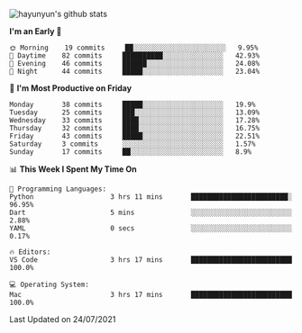 
![hayunyun's github stats](https://github-readme-stats.vercel.app/api?username=hayunyun&show_icons=true)


<!--START_SECTION:waka-->
**I'm an Early 🐤** 

```text
🌞 Morning    19 commits     ██░░░░░░░░░░░░░░░░░░░░░░░   9.95% 
🌆 Daytime    82 commits     ██████████░░░░░░░░░░░░░░░   42.93% 
🌃 Evening    46 commits     ██████░░░░░░░░░░░░░░░░░░░   24.08% 
🌙 Night      44 commits     █████░░░░░░░░░░░░░░░░░░░░   23.04%

```
📅 **I'm Most Productive on Friday** 

```text
Monday       38 commits     █████░░░░░░░░░░░░░░░░░░░░   19.9% 
Tuesday      25 commits     ███░░░░░░░░░░░░░░░░░░░░░░   13.09% 
Wednesday    33 commits     ████░░░░░░░░░░░░░░░░░░░░░   17.28% 
Thursday     32 commits     ████░░░░░░░░░░░░░░░░░░░░░   16.75% 
Friday       43 commits     █████░░░░░░░░░░░░░░░░░░░░   22.51% 
Saturday     3 commits      ░░░░░░░░░░░░░░░░░░░░░░░░░   1.57% 
Sunday       17 commits     ██░░░░░░░░░░░░░░░░░░░░░░░   8.9%

```


📊 **This Week I Spent My Time On** 

```text
💬 Programming Languages: 
Python                   3 hrs 11 mins       ████████████████████████░   96.95% 
Dart                     5 mins              ░░░░░░░░░░░░░░░░░░░░░░░░░   2.88% 
YAML                     0 secs              ░░░░░░░░░░░░░░░░░░░░░░░░░   0.17%

🔥 Editors: 
VS Code                  3 hrs 17 mins       █████████████████████████   100.0%

💻 Operating System: 
Mac                      3 hrs 17 mins       █████████████████████████   100.0%

```


 Last Updated on 24/07/2021
<!--END_SECTION:waka-->

<!--
**hayunyun/hayunyun** is a ✨ _special_ ✨ repository because its `README.md` (this file) appears on your GitHub profile.

Here are some ideas to get you started:

- 🔭 I’m currently working on ...
- 🌱 I’m currently learning ...
- 👯 I’m looking to collaborate on ...
- 🤔 I’m looking for help with ...
- 💬 Ask me about ...
- 📫 How to reach me: ...
- 😄 Pronouns: ...
- ⚡ Fun fact: ...
-->
